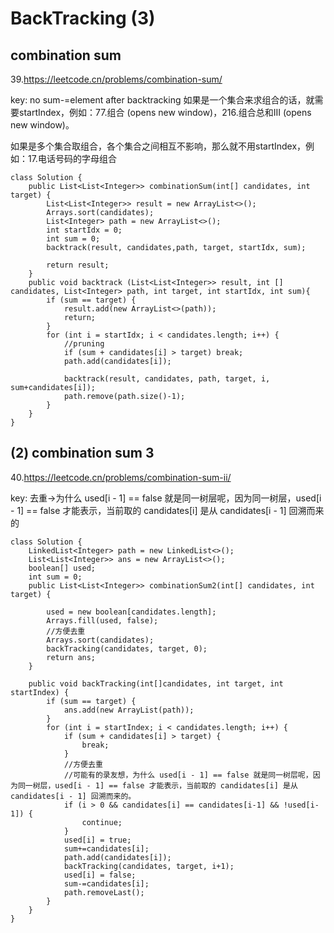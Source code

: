 # BackTracking (3)
## combination sum
39.https://leetcode.cn/problems/combination-sum/

key: no sum-=element after backtracking
如果是一个集合来求组合的话，就需要startIndex，例如：77.组合 (opens new window)，216.组合总和III (opens new window)。

如果是多个集合取组合，各个集合之间相互不影响，那么就不用startIndex，例如：17.电话号码的字母组合

```
class Solution {
    public List<List<Integer>> combinationSum(int[] candidates, int target) {
        List<List<Integer>> result = new ArrayList<>();
        Arrays.sort(candidates);
        List<Integer> path = new ArrayList<>();
        int startIdx = 0;
        int sum = 0;
        backtrack(result, candidates,path, target, startIdx, sum);

        return result;
    }
    public void backtrack (List<List<Integer>> result, int [] candidates, List<Integer> path, int target, int startIdx, int sum){
        if (sum == target) {
            result.add(new ArrayList<>(path));
            return;
        }
        for (int i = startIdx; i < candidates.length; i++) {
            //pruning
            if (sum + candidates[i] > target) break;
            path.add(candidates[i]);
            
            backtrack(result, candidates, path, target, i, sum+candidates[i]);
            path.remove(path.size()-1);
        }
    }
}
```


## (2) combination sum 3

40.https://leetcode.cn/problems/combination-sum-ii/

key: 去重->为什么 used[i - 1] == false 就是同一树层呢，因为同一树层，used[i - 1] == false 才能表示，当前取的 candidates[i] 是从 candidates[i - 1] 回溯而来的

```
class Solution {
    LinkedList<Integer> path = new LinkedList<>();
    List<List<Integer>> ans = new ArrayList<>();
    boolean[] used;
    int sum = 0;
    public List<List<Integer>> combinationSum2(int[] candidates, int target) {

        used = new boolean[candidates.length];
        Arrays.fill(used, false);
        //方便去重
        Arrays.sort(candidates);
        backTracking(candidates, target, 0);
        return ans;
    }

    public void backTracking(int[]candidates, int target, int startIndex) {
        if (sum == target) {
            ans.add(new ArrayList(path));
        }
        for (int i = startIndex; i < candidates.length; i++) {
            if (sum + candidates[i] > target) {
                break;
            }
            //方便去重
            //可能有的录友想，为什么 used[i - 1] == false 就是同一树层呢，因为同一树层，used[i - 1] == false 才能表示，当前取的 candidates[i] 是从 candidates[i - 1] 回溯而来的。
            if (i > 0 && candidates[i] == candidates[i-1] && !used[i-1]) {
                continue;
            }
            used[i] = true;
            sum+=candidates[i];
            path.add(candidates[i]);
            backTracking(candidates, target, i+1);
            used[i] = false;
            sum-=candidates[i];
            path.removeLast();
        }
    }
}
```

